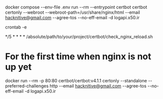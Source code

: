 docker compose --env-file .env run --rm --entrypoint certbot certbot certonly --webroot --webroot-path=/usr/share/nginx/html --email hacknitive@gmail.com --agree-tos --no-eff-email -d logapi.x50.ir


crontab -e

*/5 * * * * /absolute/path/to/your/project/certbot/check_nginx_reload.sh



# For the first time when nginx is not up yet
docker run --rm -p 80:80 certbot/certbot:v4.1.1 certonly --standalone --preferred-challenges http --email hacknitive@gmail.com --agree-tos --no-eff-email -d logapi.x50.ir